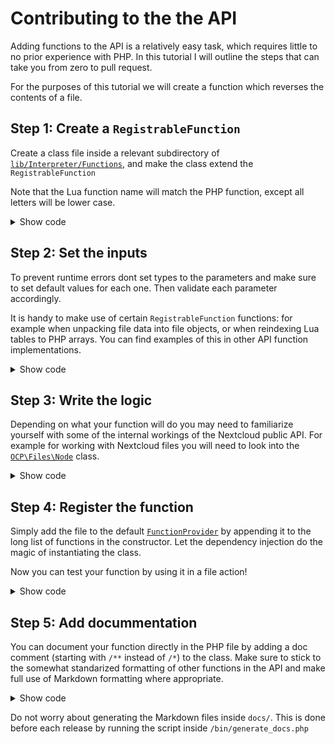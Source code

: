 # Contributing to the the API

Adding functions to the API is a relatively easy task, which requires little to no prior experience with PHP. In this tutorial I will outline the steps that can take you from zero to pull request.

For the purposes of this tutorial we will create a function which reverses the contents of a file.

## Step 1: Create a `RegistrableFunction`

Create a class file inside a relevant subdirectory of [`lib/Interpreter/Functions`](https://github.com/Raudius/files_scripts/tree/master/lib/Interpreter/Functions), and make the class extend the `RegistrableFunction` 

Note that the Lua function name will match the PHP function, except all letters will be lower case.

<details>
<summary>Show code</summary>

```php
namespace OCA\FilesScripts\Interpreter\Functions\Util;

use OCA\FilesScripts\Interpreter\RegistrableFunction;

class Invert_Content extends RegistrableFunction {
  public function run() {}
}
```
</details>

## Step 2: Set the inputs

To prevent runtime errors dont set types to the parameters and make sure to set default values for each one. Then validate each parameter accordingly.

It is handy to make use of certain `RegistrableFunction` functions: for example when unpacking file data into file objects, or when reindexing Lua tables to PHP arrays. You can find examples of this in other API function implementations.

<details>
<summary>Show code</summary>

```php
namespace OCA\FilesScripts\Interpreter\Functions\Util;

use OCA\FilesScripts\Interpreter\RegistrableFunction;

class Invert_Content extends RegistrableFunction {
  public function run($file = [], $overwrite = false): bool {
    // Unpack the file data into an `OCP\Files\File` object
    $node = $this->getFile($this->getPath($node));

    // Check that file exists
    if ($node === null) {
      return false;
    }
  }
}
```
</details>

## Step 3: Write the logic

Depending on what your function will do you may need to familiarize yourself with some of the internal workings of the Nextcloud public API. For example for working with Nextcloud files you will need to look into the [`OCP\Files\Node`](https://github.com/nextcloud/server/blob/master/lib/public/Files/Node.php) class.
<details>
<summary>Show code</summary>


```php
namespace OCA\FilesScripts\Interpreter\Functions\Util;

use OCA\FilesScripts\Interpreter\RegistrableFunction;

class Invert_Content extends RegistrableFunction {
  public function run($file = [], $overwrite = false): bool {
    // Unpack the file data into an `OCP\Files\File` object
    $node = $this->getFile($this->getPath($node));

    // Check that file exists
    if ($node === null) {
      return false;
    }
    
    try {
      // Determine the target file (if not overwriting, create a new file with "reversed_" prepended to the name)
      if ($overwrite) {
        $targetNode = $node;
      } else {
        $newName = 'reversed_' . $node->getName();
        $targetNode = $node->getParent()->newFile($newName);
      }
      
      // Get content from input file and reverse it
      $content = strrev($node->getContent());
      $targetNode->putContent($content);
    } catch (\Exception $e) {
      // This will catch errors from creating/writing the target node.
      // Although omitted, its usually wise to log some error here.
      return false;
    }
    
    return true;
  }
}
```
</details>

## Step 4: Register the function

Simply add the file to the default [`FunctionProvider`](https://github.com/Raudius/files_scripts/blob/master/lib/Interpreter/FunctionProvider.php) by appending it to the long list of functions in the constructor. Let the dependency injection do the magic of instantiating the class.

Now you can test your function by using it in a file action!
<details>
<summary>Show code</summary>

```php
// Import your class
use OCA\FilesScripts\Interpreter\Functions\Util\Invert_Content;

class FunctionProvider implements IFunctionProvider {
  public function __construct(
    // ...
    // ...
    // Add your class to the end of the list in the constructor
    Invert_Content $f100
  ) {
```
</details>


## Step 5: Add docummentation
You can document your function directly in the PHP file by adding a doc comment (starting with `/**` instead of `/*`) to the class.
Make sure to stick to the somewhat standarized formatting of other functions in the API and make full use of Markdown formatting where appropriate.
<details>
<summary>Show code</summary>

```php
namespace OCA\FilesScripts\Interpreter\Functions\Util;

use OCA\FilesScripts\Interpreter\RegistrableFunction;

/**
 * `invert_content(File file, [Bool overwrite=True]): Bool`
 *
 * Inverts the content of the current file. Returns whether the operation was successful.
 * 
 * The inverted version will be written to a new file called `reversed_{filename}` in the same folder as the input file. 
 * If the `overwrite` parameter is set to `true` the inverted version will be written directly to the input file.
 * 
 * Example:
 * ```lua
 * local file = get_input_files()[1]
 * local success = invert_content(file, true)
 * ```
 */
class Invert_Content extends RegistrableFunction {
  // ...
```
</details>

Do not worry about generating the Markdown files inside `docs/`. This is done before each release by running the script inside `/bin/generate_docs.php`
